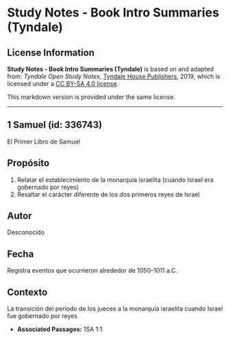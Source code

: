 # Study Notes - Book Intro Summaries (Tyndale)

## License Information

**Study Notes - Book Intro Summaries (Tyndale)** is based on and adapted from: _Tyndale Open Study Notes_, [Tyndale House Publishers](https://tyndaleopenresources.com/), 2019, which is licensed under a [CC BY-SA 4.0 license](https://creativecommons.org/licenses/by-sa/4.0/legalcode.en).

This markdown version is provided under the same license.



--------------------------------

## 1 Samuel (id: 336743)

El Primer Libro de Samuel

Propósito
---------

1. Relatar el establecimiento de la monarquía israelita (cuando Israel era gobernado por reyes)
2. Resaltar el carácter diferente de los dos primeros reyes de Israel

Autor
-----

Desconocido

Fecha
-----

Registra eventos que ocurrieron alrededor de 1050–1011 a.C.

Contexto
--------

La transición del período de los jueces a la monarquía israelita cuando Israel fue gobernado por reyes

* **Associated Passages:** 1SA 1:1

